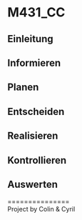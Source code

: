 # M431_CC
## Einleitung
## Informieren
## Planen
## Entscheiden
## Realisieren
## Kontrollieren
## Auswerten
===============<br>
Project by Colin & Cyril 